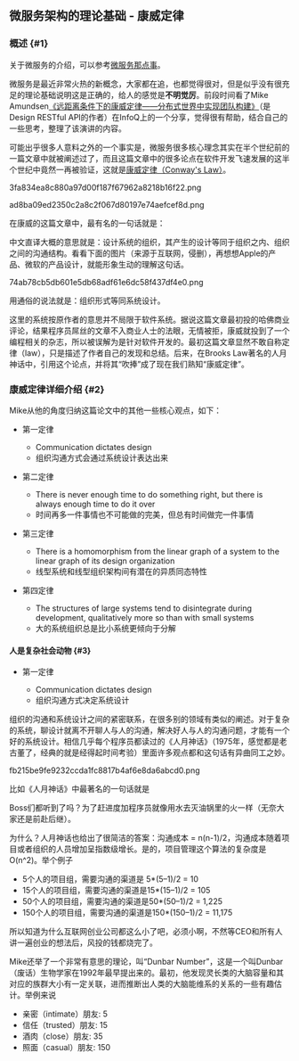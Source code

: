 ## 微服务架构的理论基础 - 康威定律

### 概述 {#1}

关于微服务的介绍，可以参考[微服务那点事](https://yq.aliyun.com/articles/2764)。

微服务是最近非常火热的新概念，大家都在追，也都觉得很对，但是似乎没有很充足的理论基础说明这是正确的，给人的感觉是**不明觉厉**。前段时间看了Mike Amundsen[《远距离条件下的康威定律——分布式世界中实现团队构建》](https://yq.aliyun.com/go/articleRenderRedirect?url=http%3A%2F%2Fwww.infoq.com%2Fcn%2Fpresentations%2Fteam-building-implementation-in-distributed-world)（是Design RESTful API的作者）在InfoQ上的一个分享，觉得很有帮助，结合自己的一些思考，整理了该演讲的内容。

可能出乎很多人意料之外的一个事实是，微服务很多核心理念其实在半个世纪前的一篇文章中就被阐述过了，而且这篇文章中的很多论点在软件开发飞速发展的这半个世纪中竟然一再被验证，这就是[康威定律（Conway's Law）](https://yq.aliyun.com/go/articleRenderRedirect?url=http%3A%2F%2Fwww.melconway.com%2FHome%2FConways_Law.html)。

3fa834ea8c880a97d00f187f67962a8218b16f22.png

ad8ba09ed2350c2a8c2f067d80197e74aefcef8d.png

在康威的这篇文章中，最有名的一句话就是：

中文直译大概的意思就是：设计系统的组织，其产生的设计等同于组织之内、组织之间的沟通结构。看看下面的图片（来源于互联网，侵删），再想想Apple的产品、微软的产品设计，就能形象生动的理解这句话。

74ab78cb5db601e5db68adf61e6dc58f437df4e0.png

用通俗的说法就是：组织形式等同系统设计。

这里的系统按原作者的意思并不局限于软件系统。据说这篇文章最初投的哈佛商业评论，结果程序员屌丝的文章不入商业人士的法眼，无情被拒，康威就投到了一个编程相关的杂志，所以被误解为是针对软件开发的。最初这篇文章显然不敢自称定律（law），只是描述了作者自己的发现和总结。后来，在Brooks Law著名的人月神话中，引用这个论点，并将其“吹捧”成了现在我们熟知“康威定律”。

### 康威定律详细介绍 {#2}

Mike从他的角度归纳这篇论文中的其他一些核心观点，如下：

* 第一定律

  * Communication dictates design
  * 组织沟通方式会通过系统设计表达出来

* 第二定律

  * There is never enough time to do something right, but there is always enough time to do it over
  * 时间再多一件事情也不可能做的完美，但总有时间做完一件事情

* 第三定律

  * There is a homomorphism from the linear graph of a system to the linear graph of its design organization
  * 线型系统和线型组织架构间有潜在的异质同态特性

* 第四定律

  * The structures of large systems tend to disintegrate during development, qualitatively more so than with small systems
  * 大的系统组织总是比小系统更倾向于分解

#### 人是复杂社会动物 {#3}

* 第一定律

  * Communication dictates design
  * 组织沟通方式决定系统设计

组织的沟通和系统设计之间的紧密联系，在很多别的领域有类似的阐述。对于复杂的系统，聊设计就离不开聊人与人的沟通，解决好人与人的沟通问题，才能有一个好的系统设计。相信几乎每个程序员都读过的《人月神话》（1975年，感觉都是老古董了，经典的就是经得起时间考验）里面许多观点都和这句话有异曲同工之妙。

fb215be9fe9232ccda1fc8817b4af6e8da6abcd0.png

比如《人月神话》中最著名的一句话就是

Boss们都听到了吗？为了赶进度加程序员就像用水去灭油锅里的火一样（无奈大家还是前赴后继）。

为什么？人月神话也给出了很简洁的答案：沟通成本 = n\(n-1\)/2，沟通成本随着项目或者组织的人员增加呈指数级增长。是的，项目管理这个算法的复杂度是O\(n^2\)。举个例子

* 5个人的项目组，需要沟通的渠道是 5\*\(5–1\)/2 = 10
* 15个人的项目组，需要沟通的渠道是15\*\(15–1\)/2 = 105
* 50个人的项目组，需要沟通的渠道是50\*\(50–1\)/2 = 1,225
* 150个人的项目组，需要沟通的渠道是150\*\(150–1\)/2 = 11,175

所以知道为什么互联网创业公司都这么小了吧，必须小啊，不然等CEO和所有人讲一遍创业的想法后，风投的钱都烧完了。

Mike还举了一个非常有意思的理论，叫“Dunbar Number”，这是一个叫Dunbar（废话）生物学家在1992年最早提出来的。最初，他发现灵长类的大脑容量和其对应的族群大小有一定关联，进而推断出人类的大脑能维系的关系的一些有趣估计。举例来说

* 亲密（intimate）朋友: 5
* 信任（trusted）朋友: 15
* 酒肉（close）朋友: 35
* 照面（casual）朋友: 150




